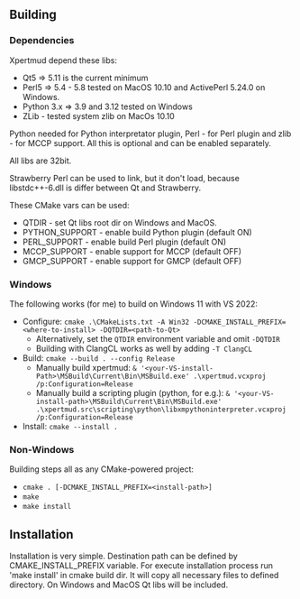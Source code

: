 ## Building

### Dependencies

Xpertmud depend these libs:
 * Qt5 => 5.11 is the current minimum
 * Perl5 => 5.4 - 5.8 tested on MacOS 10.10 and ActivePerl 5.24.0 on Windows.
 * Python 3.x => 3.9 and 3.12 tested on Windows
 * ZLib - tested system zlib on MacOs 10.10

Python needed for Python interpretator plugin, Perl - for Perl plugin and zlib - for MCCP support.
All this is optional and can be enabled separately.

All libs are 32bit.

Strawberry Perl can be used to link, but it don't load, because libstdc++-6.dll is differ between Qt and Strawberry.

These CMake vars can be used:

* QTDIR - set Qt libs root dir on Windows and MacOS.
* PYTHON_SUPPORT - enable build Python plugin (default ON)
* PERL_SUPPORT - enable build Perl plugin (default ON)
* MCCP_SUPPORT - enable support for MCCP (default OFF)
* GMCP_SUPPORT - enable support for GMCP (default OFF)

### Windows

The following works (for me) to build on Windows 11 with VS 2022:

* Configure: `cmake .\CMakeLists.txt -A Win32 -DCMAKE_INSTALL_PREFIX=<where-to-install> -DQTDIR=<path-to-Qt>`
    * Alternatively, set the `QTDIR` environment variable and omit `-DQTDIR`
    * Building with ClangCL works as well by adding `-T ClangCL`
* Build: `cmake --build . --config Release`
    * Manually build xpertmud: `& '<your-VS-install-Path>\MSBuild\Current\Bin\MSBuild.exe' .\xpertmud.vcxproj /p:Configuration=Release`
    * Manually build a scripting plugin (python, for e.g.): `& '<your-VS-install-path>\MSBuild\Current\Bin\MSBuild.exe' .\xpertmud.src\scripting\python\libxmpythoninterpreter.vcxproj /p:Configuration=Release`
* Install: `cmake --install .`

### Non-Windows

Building steps all as any CMake-powered project:
 
 * `cmake . [-DCMAKE_INSTALL_PREFIX=<install-path>]`
 * `make`
 * `make install`

## Installation

Installation is very simple.
Destination path can be defined by CMAKE_INSTALL_PREFIX variable.
For execute installation process run 'make install' in cmake build dir. It will copy all necessary files to
defined directory. On Windows and MacOS Qt libs will be included.
